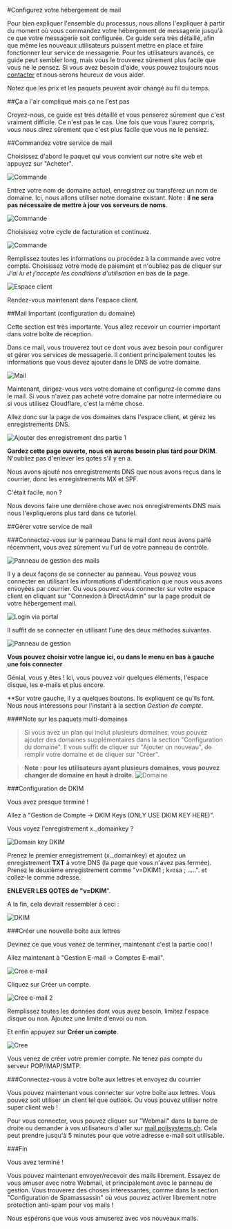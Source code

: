 #Configurez votre hébergement de mail

Pour bien expliquer l'ensemble du processus, nous allons l'expliquer à partir du moment où vous commandez votre hébergement de messagerie jusqu'à ce que votre messagerie soit configurée.
Ce guide sera très détaillé, afin que même les nouveaux utilisateurs puissent mettre en place et faire fonctionner leur service de messagerie.
Pour les utilisateurs avancés, ce guide peut sembler long, mais vous le trouverez sûrement plus facile que vous ne le pensez.
Si vous avez besoin d'aide, vous pouvez toujours nous [contacter](https://portal.polisystems.ch/submitticket.php) et nous serons heureux de vous aider.

Notez que les prix et les paquets peuvent avoir changé au fil du temps.

##Ça a l'air compliqué mais ça ne l'est pas

Croyez-nous, ce guide est très détaillé et vous penserez sûrement que c'est vraiment difficile.
Ce n'est pas le cas. Une fois que vous l'aurez compris, vous nous direz sûrement que c'est plus facile que vous ne le pensiez.

##Commandez votre service de mail

Choisissez d'abord le paquet qui vous convient sur notre site web et appuyez sur "Acheter".

![Commande](https://i.imgur.com/HCu8P6o.png)

Entrez votre nom de domaine actuel, enregistrez ou transférez un nom de domaine.
Ici, nous allons utiliser notre domaine existant.
Note : **il ne sera pas nécessaire de mettre à jour vos serveurs de noms**.

![Commande](https://i.imgur.com/FKJOkjq.png)

Choisissez votre cycle de facturation et continuez.

![Commande](https://i.imgur.com/vLypOhZ.png)

Remplissez toutes les informations ou procédez à la commande avec votre compte.
Choisissez votre mode de paiement et n'oubliez pas de cliquer sur *J'ai lu et j'accepte les conditions d'utilisation* en bas de la page.

![Espace client](https://i.imgur.com/bLH00pv.png)

Rendez-vous maintenant dans l'espace client.

##Mail Important (configuration du domaine)

Cette section est très importante.
Vous allez recevoir un courrier important dans votre boîte de réception.

Dans ce mail, vous trouverez tout ce dont vous avez besoin pour configurer et gérer vos services de messagerie.
Il contient principalement toutes les informations que vous devez ajouter dans le DNS de votre domaine.

![Mail](https://i.imgur.com/YU9PDO9.png)

Maintenant, dirigez-vous vers votre domaine et configurez-le comme dans le mail.
Si vous n'avez pas acheté votre domaine par notre intermédiaire ou si vous utilisez Cloudflare, c'est la même chose.

Allez donc sur la page de vos domaines dans l'espace client, et gérez les enregistrements DNS.

![Ajouter des enregistrement dns partie 1](https://i.imgur.com/JZMbPXY.png)

**Gardez cette page ouverte, nous en aurons besoin plus tard pour DKIM**.
N'oubliez pas d'enlever les qotes s'il y en a.

Nous avons ajouté nos enregistrements DNS que nous avons reçus dans le courrier, donc les enregistrements MX et SPF.

C'était facile, non ?

Nous devons faire une dernière chose avec nos enregistrements DNS mais nous l'expliquerons plus tard dans ce tutoriel.

##Gérer votre service de mail

###Connectez-vous sur le panneau
Dans le mail dont nous avons parlé récemment, vous avez sûrement vu l'url de votre panneau de contrôle.

![Panneau de gestion des mails](https://i.imgur.com/MkX2H41.png)

Il y a deux façons de se connecter au panneau.
Vous pouvez vous connecter en utilisant les informations d'identification que nous vous avons envoyées par courrier.
Ou vous pouvez vous connecter sur votre espace client en cliquant sur "Connexion à DirectAdmin" sur la page produit de votre hébergement mail.

![Login via portal](https://i.imgur.com/9OQhHqe.png)

Il suffit de se connecter en utilisant l'une des deux méthodes suivantes.

![Panneau de gestion](https://i.imgur.com/ZC4ZZeD.png)

**Vous pouvez choisir votre langue ici, ou dans le menu en bas à gauche une fois connecter**

Génial, vous y êtes !
Ici, vous pouvez voir quelques éléments, l'espace disque, les e-mails et plus encore.

**Sur votre gauche, il y a quelques boutons. Ils expliquent ce qu'ils font.
Nous nous intéressons pour l'instant à la section *Gestion de compte*.

####Note sur les paquets multi-domaines

>Si vous avez un plan qui inclut plusieurs domaines, vous pouvez ajouter des domaines supplémentaires dans la section "Configuration du domaine".
>Il vous suffit de cliquer sur "Ajouter un nouveau", de remplir votre domaine et de cliquer sur "Créer".

>**Note : pour les utilisateurs ayant plusieurs domaines, vous pouvez changer de domaine en haut à droite.**
![Domaine](https://i.imgur.com/2CqsyzN.png)

###Configuration de DKIM

Vous avez presque terminé !

Allez à "Gestion de Compte -> DKIM Keys (ONLY USE DKIM KEY HERE)".

Vous voyez l'enregistrement x._domainkey ?

![Domain key DKIM](https://i.imgur.com/28PKrPD.png)

Prenez le premier enregistrement (x._domainkey) et ajoutez un enregistrement **TXT** à votre DNS (la page que vous n'avez pas fermée).
Prenez le deuxième enregistrement comme "v=DKIM1 ; k=rsa ; .....".
et collez-le comme adresse.

**ENLEVER LES QOTES de "v=DKIM**".

A la fin, cela devrait ressembler à ceci :

![DKIM](https://i.imgur.com/Cob5D25.png)


###Créer une nouvelle boîte aux lettres

Devinez ce que vous venez de terminer, maintenant c'est la partie cool !

Allez maintenant à "Gestion E-mail -> Comptes E-mail".

![Cree e-mail](https://i.imgur.com/Zb3Dlqd.png)

Cliquez sur Créer un compte.

![Cree e-mail 2](https://i.imgur.com/HP1ulaX.png)

Remplissez toutes les données dont vous avez besoin, limitez l'espace disque ou non. Ajoutez une limite d'envoi ou non.

Et enfin appuyez sur **Créer un compte**.

![Cree](https://i.imgur.com/ibKu9wl.png)

Vous venez de créer votre premier compte.
Ne tenez pas compte du serveur POP/IMAP/SMTP.

###Connectez-vous à votre boîte aux lettres et envoyez du courrier

Vous pouvez maintenant vous connecter sur votre boîte aux lettres.
Vous pouvez soit utiliser un client tel que outlook.
Ou vous pouvez utiliser notre super client web !

Pour vous connecter, vous pouvez cliquer sur "Webmail" dans la barre de droite ou demander à vos utilisateurs d'aller sur [mail.polisystems.ch](https://mail.polisystems.ch/).
Cela peut prendre jusqu'à 5 minutes pour que votre adresse e-mail soit utilisable.

###Fin

Vous avez terminé !

Vous pouvez maintenant envoyer/recevoir des mails librement.
Essayez de vous amuser avec notre Webmail, et principalement avec le panneau de gestion.
Vous trouverez des choses intéressantes, comme dans la section "Configuration de Spamassassin" où vous pouvez activer librement notre protection anti-spam pour vos mails !

Nous espérons que vous vous amuserez avec vos nouveaux mails.

